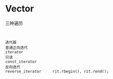 # Vector

三种遍历

```


迭代器
普通正向迭代
iterator
只读
const_iterator
反向迭代
reverse_iterator     rit.rbegin(), rit.rend();





```



